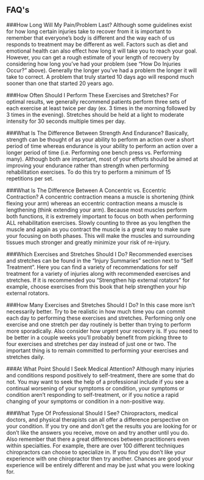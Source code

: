 
## FAQ's
###How Long Will My Pain/Problem Last? 
Although some guidelines exist for how long certain injuries take to recover from it is important to remember that everyone’s body is different and the way each of us responds to treatment may be different as well.  Factors such as diet and emotional health can also effect how long it will take you to reach your goal.  However, you can get a rough estimate of your length of recovery by considering how long you’ve had your problem (see “How Do Injuries Occur?” above).  Generally the longer you’ve had a problem the longer it will take to correct.  A problem that truly started 10 days ago will respond much sooner than one that started 20 years ago.

###How Often Should I Perform These Exercises and Stretches? 
For optimal results, we generally recommend patients perform three sets of each exercise at least twice per day (ex. 3 times in the morning followed by 3 times in the evening).  Stretches should be held at a light to moderate intensity for 30 seconds multiple times per day.  

###What Is The Difference Between Strength And Endurance? 
Basically, strength can be thought of as your ability to perform an action over a short period of time whereas endurance is your ability to perform an action over a longer period of time (i.e. Performing one bench press vs. Performing many).  Although both are important, most of your efforts should be aimed at improving your endurance rather than strength when performing rehabilitation exercises.  To do this try to perform a minimum of 15 repetitions per set.

###What Is The Difference Between A Concentric vs. Eccentric Contraction? 
A concentric contraction means a muscle is shortening (think flexing your arm) whereas an eccentric contraction means a muscle is lengthening (think extending your arm).  Because most muscles perform both functions, it is extremely important to focus on both when performing ALL rehabilitation exercises.  Slowly counting to three as you lengthen the muscle and again as you contract the muscle is a great way to make sure your focusing on both phases.  This will make the muscles and surrounding tissues much stronger and greatly minimize your risk of re-injury.

###Which Exercises and Stretches Should I Do? 
Recommended exercises and stretches can be found in the “Injury Summaries” section next to “Self Treatment”.  Here you can find a variety of recommendations for self treatment for a variety of injuries along with recommended exercises and stretches.  If it is recommended you “Strengthen hip external rotators” for example, choose exercises from this book that help strengthen your hip external rotators.

###How Many Exercises and Stretches Should I Do? 
In this case more isn’t necessarily better.  Try to be realistic in how much time you can commit each day to performing these exercises and stretches.  Performing only one exercise and one stretch per day routinely is better than trying to perform more sporadically.  Also consider how urgent your recovery is.  If you need to be better in a couple weeks you’ll probably benefit from picking three to four exercises and stretches per day instead of just one or two.  The important thing is to remain committed to performing your exercises and stretches daily.

###At What Point Should I Seek Medical Attention? 
Although many injuries and conditions respond positively to self-treatment, there are some that do not.  You may want to seek the help of a professional include if you see a continual worsening of your symptoms or condition, your symptoms or condition aren’t responding to self-treatment, or if you notice a rapid changing of your symptoms or condition in a non-positive way.

###What Type Of Professional Should I See?
Chiropractors, medical doctors, and physical therapists can all offer a difference perspective on your condition.  If you try one and don’t get the results you are looking for or don’t like the answers you receive, move on and try another until you do.  Also remember that there a great differences between practitioners even within specialties.  For example, there are over 100 different techniques chiropractors can choose to specialize in.  If you find you don’t like your experience with one chiropractor then try another.  Chances are good your experience will be entirely different and may be just what you were looking for.